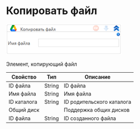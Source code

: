 # Копировать файл

![](<../../../../.gitbook/assets/image (407).png>)

Элемент, копирующий файл

| Свойство    | Тип    | Описание                  |
| ----------- | ------ | ------------------------- |
| ID файла    | String | ID файла                  |
| Имя файла   | String | Имя файла                 |
| ID каталога | String | ID родительского каталога |
| Общий диск  |        | Поддержка общих дисков    |
| ID файла    | String | ID созданного файла       |
